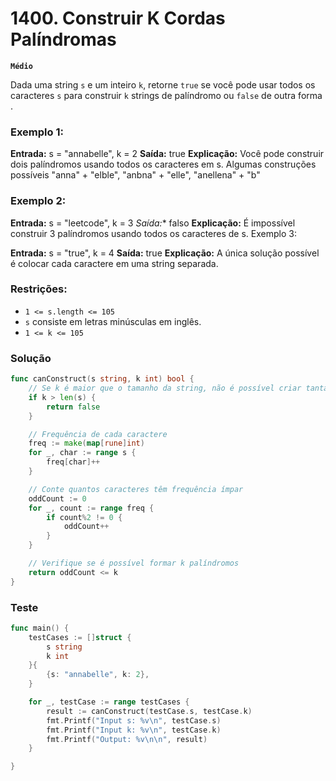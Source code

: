 # 1400. Construir K Cordas Palíndromas
**`Médio`**

Dada uma string `s` e um inteiro `k`, retorne `true` se você pode usar todos os caracteres `s` para construir `k` strings de palíndromo ou `false` de outra forma .

### Exemplo 1:

**Entrada:** s = "annabelle", k = 2
**Saída:** true
**Explicação:** Você pode construir dois palíndromos usando todos os caracteres em s. 
Algumas construções possíveis "anna" + "elble", "anbna" + "elle", "anellena" + "b"
### Exemplo 2:

**Entrada:** s = "leetcode", k = 3
 *Saída:** falso
**Explicação:** É impossível construir 3 palíndromos usando todos os caracteres de s.
Exemplo 3:

**Entrada:** s = "true", k = 4
**Saída:** true
**Explicação:** A única solução possível é colocar cada caractere em uma string separada.
 

### Restrições:

- `1 <= s.length <= 105`
- `s` consiste em letras minúsculas em inglês.
- `1 <= k <= 105`

### Solução
```go
func canConstruct(s string, k int) bool {
	// Se k é maior que o tamanho da string, não é possível criar tantas strings.
	if k > len(s) {
		return false
	}

	// Frequência de cada caractere
	freq := make(map[rune]int)
	for _, char := range s {
		freq[char]++
	}

	// Conte quantos caracteres têm frequência ímpar
	oddCount := 0
	for _, count := range freq {
		if count%2 != 0 {
			oddCount++
		}
	}

	// Verifique se é possível formar k palíndromos
	return oddCount <= k
}
```
### Teste
```go
func main() {
	testCases := []struct {
		s string
		k int
	}{
		{s: "annabelle", k: 2},
	}

	for _, testCase := range testCases {
		result := canConstruct(testCase.s, testCase.k)
		fmt.Printf("Input s: %v\n", testCase.s)
		fmt.Printf("Input k: %v\n", testCase.k)
		fmt.Printf("Output: %v\n\n", result)
	}

}

```